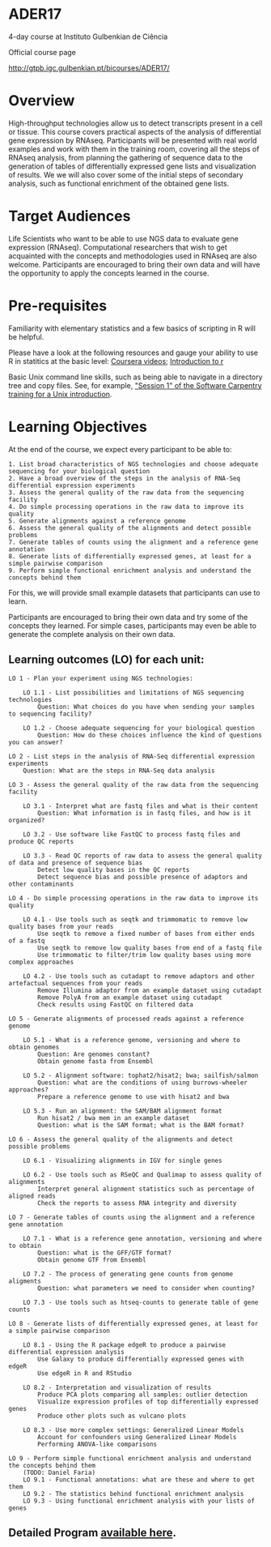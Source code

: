 # ADER17 #

4-day course at Instituto Gulbenkian de Ciência

Official course page

http://gtpb.igc.gulbenkian.pt/bicourses/ADER17/


# Overview

High-throughput technologies allow us to detect transcripts present in a cell or tissue. This course covers practical aspects of the analysis of differential gene expression by RNAseq. Participants will be presented with real world examples and work with them in the training room, covering all the steps of RNAseq analysis, from planning the gathering of sequence data to the generation of tables of differentially expressed gene lists and visualization of results. We we will also cover some of the initial steps of secondary analysis, such as functional enrichment of the obtained gene lists.


# Target Audiences

Life Scientists who want to be able to use NGS data to evaluate gene expression (RNAseq). Computational researchers that wish to get acquainted with the concepts and methodologies used in RNAseq are also welcome. Participants are encouraged to bring their own data and will have the opportunity to apply the concepts learned in the course. 


# Pre-requisites

Familiarity with elementary statistics and a few basics of scripting in R will be helpful.

Please have a look at the following resources and gauge your ability to use R in statitics at the basic level: [Coursera videos](http://blog.revolutionanalytics.com/2012/12/coursera-videos.html); [Introduction to r](http://bitesizebio.com/webinar/20600/beginners-introduction-to-r-statistical-software)

Basic Unix command line skills, such as being able to navigate in a directory tree and copy files. See, for example, ["Session 1" of the Software Carpentry training for a Unix introduction](http://bioinformatics-core-shared-training.github.io/shell-novice/). 


# Learning Objectives

At the end of the course, we expect every participant to be able to:

	1. List broad characteristics of NGS technologies and choose adequate sequencing for your biological question
	2. Have a broad overview of the steps in the analysis of RNA-Seq differential expression experiments
	3. Assess the general quality of the raw data from the sequencing facility
	4. Do simple processing operations in the raw data to improve its quality
	5. Generate alignments against a reference genome
	6. Assess the general quality of the alignments and detect possible problems
	7. Generate tables of counts using the alignment and a reference gene annotation
	8. Generate lists of differentially expressed genes, at least for a simple pairwise comparison
	9. Perform simple functional enrichment analysis and understand the concepts behind them

For this, we will provide small example datasets that participants can use to learn. 

Participants are encouraged to bring their own data and try some of the concepts they learned. For simple cases, participants may even be able to generate the complete analysis on their own data.


## Learning outcomes (LO) for each unit:

	LO 1 - Plan your experiment using NGS technologies:

		LO 1.1 - List possibilities and limitations of NGS sequencing technologies
			Question: What choices do you have when sending your samples to sequencing facility?

		LO 1.2 - Choose adequate sequencing for your biological question
			Question: How do these choices influence the kind of questions you can answer?

	LO 2 - List steps in the analysis of RNA-Seq differential expression experiments
		Question: What are the steps in RNA-Seq data analysis

	LO 3 - Assess the general quality of the raw data from the sequencing facility

		LO 3.1 - Interpret what are fastq files and what is their content
			Question: What information is in fastq files, and how is it organized?

		LO 3.2 - Use software like FastQC to process fastq files and produce QC reports

		LO 3.3 - Read QC reports of raw data to assess the general quality of data and presence of sequence bias
			Detect low quality bases in the QC reports
			Detect sequence bias and possible presence of adaptors and other contaminants

	LO 4 - Do simple processing operations in the raw data to improve its quality

		LO 4.1 - Use tools such as seqtk and trimmomatic to remove low quality bases from your reads
			Use seqtk to remove a fixed number of bases from either ends of a fastq
			Use seqtk to remove low quality bases from end of a fastq file
			Use trimmomatic to filter/trim low quality bases using more complex approaches

		LO 4.2 - Use tools such as cutadapt to remove adaptors and other artefactual sequences from your reads
			Remove Illumina adaptor from an example dataset using cutadapt
			Remove PolyA from an example dataset using cutadapt
			Check results using FastQC on filtered data

	LO 5 - Generate alignments of processed reads against a reference genome

		LO 5.1 - What is a reference genome, versioning and where to obtain genomes
			Question: Are genomes constant?
			Obtain genome fasta from Ensembl

		LO 5.2 - Alignment software: tophat2/hisat2; bwa; sailfish/salmon
			Question: what are the conditions of using burrows-wheeler approaches?	
			Prepare a reference genome to use with hisat2 and bwa

		LO 5.3 - Run an alignment: the SAM/BAM alignment format
			Run hisat2 / bwa mem in an example dataset
			Question: what is the SAM format; what is the BAM format?
	
	LO 6 - Assess the general quality of the alignments and detect possible problems

		LO 6.1 - Visualizing alignments in IGV for single genes

		LO 6.2 - Use tools such as RSeQC and Qualimap to assess quality of alignments
			Interpret general alignment statistics such as percentage of aligned reads
			Check the reports to assess RNA integrity and diversity

	LO 7 - Generate tables of counts using the alignment and a reference gene annotation

		LO 7.1 - What is a reference gene annotation, versioning and where to obtain
			Question: what is the GFF/GTF format?
			Obtain genome GTF from Ensembl

		LO 7.2 - The process of generating gene counts from genome aligments
			Question: what parameters we need to consider when counting?

		LO 7.3 - Use tools such as htseq-counts to generate table of gene counts

	LO 8 - Generate lists of differentially expressed genes, at least for a simple pairwise comparison

		LO 8.1 - Using the R package edgeR to produce a pairwise differential expression analysis
			Use Galaxy to produce differentially expressed genes with edgeR
			Use edgeR in R and RStudio 

		LO 8.2 - Interpretation and visualization of results
			Produce PCA plots comparing all samples: outlier detection
			Visualize expression profiles of top differentially expressed genes
			Produce other plots such as vulcano plots

		LO 8.3 - Use more complex settings: Generalized Linear Models
			Account for confounders using Generalized Linear Models
			Performing ANOVA-like comparisons

	LO 9 - Perform simple functional enrichment analysis and understand the concepts behind them
		(TODO: Daniel Faria)
		LO 9.1 - Functional annotations: what are these and where to get them
		LO 9.2 - The statistics behind functional enrichment analysis
		LO 9.3 - Using functional enrichment analysis with your lists of genes



## Detailed Program [available here][mkdnlink].

[mkdnlink]: program.md





